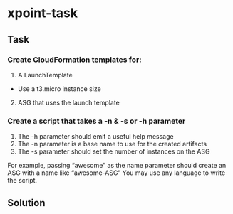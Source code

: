 # xpoint-task
## Task
### Create CloudFormation templates for:
 1. A LaunchTemplate
   -  Use a t3.micro instance size
 2. ASG that uses the launch template

### Create a script that takes a -n & -s or -h parameter
 1. The -h parameter should emit a useful help message
 2. The -n parameter is a base name to use for the created artifacts
 3. The -s parameter should set the number of instances on the ASG

For example, passing “awesome” as the name parameter should create an ASG with a name like “awesome-ASG” You may use any language to write the script.

## Solution
